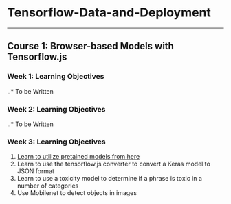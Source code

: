 # Tensorflow-Data-and-Deployment
___
## Course 1: Browser-based Models with Tensorflow.js

### Week 1: Learning Objectives
..* To be Written

### Week 2: Learning Objectives
..* To be Written

### Week 3: Learning Objectives
1. [Learn to utilize pretained models from here](https://github.com/tensorflow/tfjs-models)
2. Learn to use the tensorflow.js converter to convert a Keras model to JSON format
3. Learn to use a toxicity model to determine if a phrase is toxic in a number of categories
4. Use Mobilenet to detect objects in images


